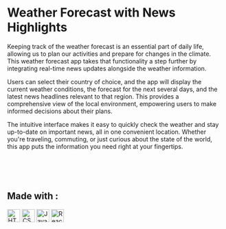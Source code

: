 <div>
<h1>Weather Forecast with News Highlights</h1>

<p>Keeping track of the weather forecast is an essential part of daily life, allowing us to plan our activities and prepare for changes in the climate. This weather forecast app takes that functionality a step further by integrating real-time news updates alongside the weather information.</p>

<p>Users can select their country of choice, and the app will display the current weather conditions, the forecast for the next several days, and the latest news headlines relevant to that region. This provides a comprehensive view of the local environment, empowering users to make informed decisions about their plans.</p>

<p >The intuitive interface makes it easy to quickly check the weather and stay up-to-date on important news, all in one convenient location. Whether you're traveling, commuting, or just curious about the state of the world, this app puts the information you need right at your fingertips.</p>
</div><br><br><br>



<div>
  <h2>Made with :</h2>
  <img alt="HTML5" width="30px" src="https://cdn.jsdelivr.net/gh/devicons/devicon/icons/html5/html5-original.svg" /> 
  <img alt="CSS3" width="30px" src="https://cdn.jsdelivr.net/gh/devicons/devicon/icons/css3/css3-original.svg" /> 
  <img alt="JavaScript" width="30px" src="https://cdn.jsdelivr.net/gh/devicons/devicon/icons/javascript/javascript-original.svg" /> 
  <img alt="React" width="30px" src="https://cdn.jsdelivr.net/gh/devicons/devicon/icons/react/react-original.svg" />
</div>
